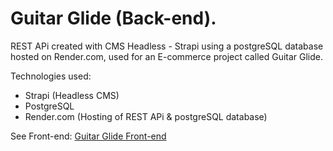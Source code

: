 # Guitar Glide (Back-end).
REST APi created with CMS Headless - Strapi using a postgreSQL database hosted on Render.com, used for an E-commerce project called Guitar Glide.

Technologies used: 

- Strapi (Headless CMS)
- PostgreSQL
- Render.com (Hosting of REST APi & postgreSQL database)

See Front-end: [Guitar Glide Front-end](https://github.com/CodeBreaker518/guitar-glide-remix)
